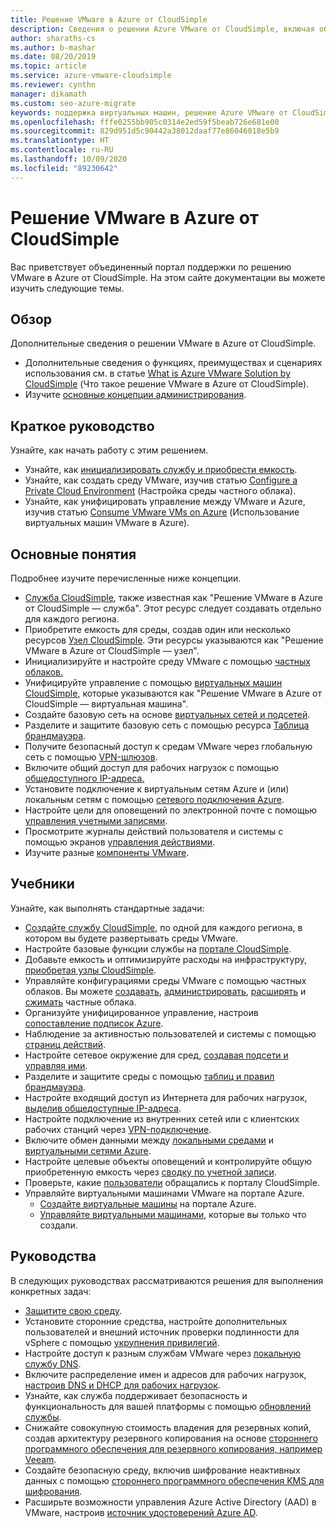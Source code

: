 ```yaml
---
title: Решение VMware в Azure от CloudSimple
description: Сведения о решении Azure VMware от CloudSimple, включая обзор, краткие руководства, основные понятия, учебники и руководства.
author: sharaths-cs
ms.author: b-mashar
ms.date: 08/20/2019
ms.topic: article
ms.service: azure-vmware-cloudsimple
ms.reviewer: cynthn
manager: dikamath
ms.custom: seo-azure-migrate
keywords: поддержка виртуальных машин, решение Azure VMware от CloudSimple, CloudSimple Azure, средства для виртуальных машин, документация по VMware
ms.openlocfilehash: fffe0255bb905c0314e2ed59f5beab726e681e00
ms.sourcegitcommit: 829d951d5c90442a38012daaf77e86046018e5b9
ms.translationtype: HT
ms.contentlocale: ru-RU
ms.lasthandoff: 10/09/2020
ms.locfileid: "89230642"
---
```

# <a name="azure-vmware-solution-by-cloudsimple"></a>Решение VMware в Azure от CloudSimple

Вас приветствует объединенный портал поддержки по решению VMware в Azure от CloudSimple.
На этом сайте документации вы можете изучить следующие темы.

## <a name="overview"></a>Обзор

Дополнительные сведения о решении VMware в Azure от CloudSimple.

* Дополнительные сведения о функциях, преимуществах и сценариях использования см. в статье [What is Azure VMware Solution by CloudSimple](cloudsimple-vmware-solutions-overview.md) (Что такое решение VMware в Azure от CloudSimple).
* Изучите [основные концепции администрирования](key-concepts.md).

## <a name="quickstart"></a>Краткое руководство

Узнайте, как начать работу с этим решением.

* Узнайте, как [инициализировать службу и приобрести емкость](quickstart-create-cloudsimple-service.md).
* Узнайте, как создать среду VMware, изучив статью [Configure a Private Cloud Environment](quickstart-create-private-cloud.md) (Настройка среды частного облака).
* Узнайте, как унифицировать управление между VMware и Azure, изучив статью [Consume VMware VMs on Azure](quickstart-create-vmware-virtual-machine.md) (Использование виртуальных машин VMware в Azure).

## <a name="concepts"></a>Основные понятия

Подробнее изучите перечисленные ниже концепции.

* [Служба CloudSimple](cloudsimple-service.md), также известная как "Решение VMware в Azure от CloudSimple — служба". Этот ресурс следует создавать отдельно для каждого региона.
* Приобретите емкость для среды, создав один или несколько ресурсов [Узел CloudSimple](cloudsimple-node.md). Эти ресурсы указываются как "Решение VMware в Azure от CloudSimple — узел".
* Инициализируйте и настройте среду VMware с помощью [частных облаков.](cloudsimple-private-cloud.md)
* Унифицируйте управление с помощью [виртуальных машин CloudSimple](cloudsimple-virtual-machines.md), которые указываются как "Решение VMware в Azure от CloudSimple — виртуальная машина".
* Создайте базовую сеть на основе [виртуальных сетей и подсетей](cloudsimple-vlans-subnets.md).
* Разделите и защитите базовую сеть с помощью ресурса [Таблица брандмауэра](cloudsimple-firewall-tables.md).
* Получите безопасный доступ к средам VMware через глобальную сеть с помощью [VPN-шлюзов](cloudsimple-vpn-gateways.md).
* Включите общий доступ для рабочих нагрузок с помощью [общедоступного IP-адреса.](cloudsimple-public-ip-address.md)
* Установите подключение к виртуальным сетям Azure и (или) локальным сетям с помощью [сетевого подключения Azure](cloudsimple-azure-network-connection.md).
* Настройте цели для оповещений по электронной почте с помощью [управления учетными записями](cloudsimple-account.md).
* Просмотрите журналы действий пользователя и системы с помощью экранов [управления действиями](cloudsimple-activity.md).
* Изучите разные [компоненты VMware](vmware-components.md).

## <a name="tutorials"></a>Учебники

Узнайте, как выполнять стандартные задачи:

* [Создайте службу CloudSimple](create-cloudsimple-service.md), по одной для каждого региона, в котором вы будете развертывать среды VMware.
* Настройте базовые функции службы на [портале CloudSimple](access-cloudsimple-portal.md).
* Добавьте емкость и оптимизируйте расходы на инфраструктуру, [приобретая узлы CloudSimple](create-nodes.md).
* Управляйте конфигурациями среды VMware с помощью частных облаков. Вы можете [создавать](create-private-cloud.md), [администрировать](manage-private-cloud.md), [расширять](expand-private-cloud.md) и [сжимать](shrink-private-cloud.md) частные облака.
* Организуйте унифицированное управление, настроив [сопоставление подписок Azure](azure-subscription-mapping.md).
* Наблюдение за активностью пользователей и системы с помощью [страниц действий](monitor-activity.md).
* Настройте сетевое окружение для сред, [создавая подсети и управляя ими](create-vlan-subnet.md).
* Разделите и защитите среды с помощью [таблиц и правил брандмауэра](firewall.md).
* Настройте входящий доступ из Интернета для рабочих нагрузок, [выделив общедоступные IP-адреса](public-ips.md).
* Настройте подключение из внутренних сетей или с клиентских рабочих станций через [VPN-подключение](vpn-gateway.md).
* Включите обмен данными между [локальными средами](on-premises-connection.md) и [виртуальными сетями Azure](virtual-network-connection.md).
* Настройте целевые объекты оповещений и контролируйте общую приобретенную емкость через [сводку по учетной записи](account.md).
* Проверьте, какие [пользователи](users.md) обращались к порталу CloudSimple.
* Управляйте виртуальными машинами VMware на портале Azure.
    * [Создайте виртуальные машины](azure-create-vm.md) на портале Azure.
    * [Управляйте виртуальными машинами](azure-manage-vm.md), которые вы только что создали.

## <a name="how-to-guides"></a>Руководства

В следующих руководствах рассматриваются решения для выполнения конкретных задач:

* [Защитите свою среду](private-cloud-secure.md).
* Установите сторонние средства, настройте дополнительных пользователей и внешний источник проверки подлинности для vSphere с помощью [укрупнения привилегий](escalate-privileges.md).
* Настройте доступ к разным службам VMware через [локальную службу DNS](on-premises-dns-setup.md).
* Включите распределение имен и адресов для рабочих нагрузок, [настроив DNS и DHCP для рабочих нагрузок](dns-dhcp-setup.md).
* Узнайте, как служба поддерживает безопасность и функциональность для вашей платформы с помощью [обновлений службы](vmware-components.md#updates-and-upgrades).
* Снижайте совокупную стоимость владения для резервных копий, создав архитектуру резервного копирования на основе [стороннего программного обеспечения для резервного копирования, например Veeam](backup-workloads-veeam.md).
* Создайте безопасную среду, включив шифрование неактивных данных с помощью [стороннего программного обеспечения KMS для шифрования](vsan-encryption.md).
* Расширьте возможности управления Azure Active Directory (AAD) в VMware, настроив [источник удостоверений Azure AD](azure-ad.md).
